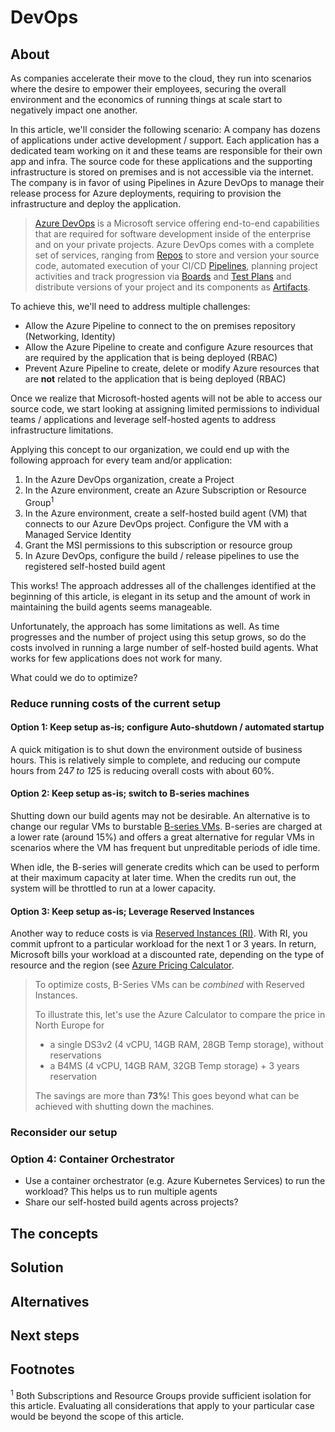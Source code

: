 # DevOps
## About
As companies accelerate their move to the cloud, they run into scenarios where the desire to empower their employees, securing the overall environment and the economics of running things at scale start to negatively impact one another. 

In this article, we'll consider the following scenario: A company has dozens of applications under active development / support. Each application has a dedicated team working on it and these teams are responsible for their own app and infra. The source code for these applications and the supporting infrastructure is stored on premises and is not accessible via the internet. The company is in favor of using Pipelines in Azure DevOps to manage their release process for Azure deployments, requiring to provision the infrastructure and deploy the application. 

>[Azure DevOps](https://docs.microsoft.com/en-us/azure/devops/user-guide/what-is-azure-devops?view=azure-devops) is a Microsoft service offering end-to-end capabilities that are required for software development inside of the enterprise and on your private projects. Azure DevOps comes with a complete set of services, ranging from [Repos](https://azure.microsoft.com/services/devops/repos/) to store and version your source code, automated execution of your CI/CD [Pipelines](https://azure.microsoft.com/services/devops/pipelines/), planning project activities and track progression via [Boards](https://azure.microsoft.com/services/devops/boards/) and [Test Plans](https://azure.microsoft.com/en-us/services/devops/test-plans/) and distribute versions of your project and its components as [Artifacts](https://azure.microsoft.com/en-us/services/devops/artifacts/). 


To achieve this, we'll need to address multiple challenges: 
- Allow the Azure Pipeline to connect to the on premises repository (Networking, Identity)
- Allow the Azure Pipeline to create and configure Azure resources that are required by the application that is being deployed (RBAC)
- Prevent Azure Pipeline to create, delete or modify Azure resources that are **not** related to the application that is being deployed (RBAC)

Once we realize that Microsoft-hosted agents will not be able to access our source code, we start looking at assigning limited permissions to individual teams / applications and leverage self-hosted agents to address infrastructure limitations. 

Applying this concept to our organization, we could end up with the following approach for every team and/or application: 
1) In the Azure DevOps organization, create a Project
2) In the Azure environment, create an Azure Subscription or Resource Group<sup>1</sup>
3) In the Azure environment, create a self-hosted build agent (VM) that connects to our Azure DevOps project. Configure the VM with a Managed Service Identity
4) Grant the MSI permissions to this subscription or resource group
5) In Azure DevOps, configure the build / release pipelines to use the registered self-hosted build agent

This works! The approach addresses all of the challenges identified at the beginning of this article, is elegant in its setup and the amount of work in maintaining the build agents seems manageable. 

Unfortunately, the approach has some limitations as well. As time progresses and the number of project using this setup grows, so do the costs involved in running a large number of self-hosted build agents. What works for few applications does not work for many. 

What could we do to optimize?

### Reduce running costs of the current setup
#### Option 1: Keep setup as-is; configure Auto-shutdown / automated startup
A quick mitigation is to shut down the environment outside of business hours. This is relatively simple to complete, and reducing our compute hours from 24*7 to 12*5 is reducing overall costs with about 60%.

#### Option 2: Keep setup as-is; switch to B-series machines
Shutting down our build agents may not be desirable. An alternative is to change our regular VMs to burstable [B-series VMs](https://azure.microsoft.com/nl-nl/blog/introducing-b-series-our-new-burstable-vm-size). B-series are charged at a lower rate (around 15%) and offers a great alternative for regular VMs in scenarios where the VM has frequent but unpreditable periods of idle time. 

When idle, the B-series will generate credits which can be used to perform at their maximum capacity at later time. When the credits run out, the system will be throttled to run at a lower capacity.

#### Option 3: Keep setup as-is; Leverage Reserved Instances
Another way to reduce costs is via [Reserved Instances (RI)](https://azure.microsoft.com/en-us/pricing/reserved-vm-instances/). With RI, you commit upfront to a particular workload for the next 1 or 3 years. In return, Microsoft bills your workload at a discounted rate, depending on the type of resource and the region (see [Azure Pricing Calculator](https://azure.microsoft.com/en-us/pricing/calculator/). 

> To optimize costs, B-Series VMs can be _combined_ with Reserved Instances. 
>
> To illustrate this, let's use the Azure Calculator to compare the price in North Europe for
> * a single DS3v2 (4 vCPU, 14GB RAM, 28GB Temp storage), without reservations 
> * a B4MS (4 vCPU, 14GB RAM, 32GB Temp storage) + 3 years reservation
>
> The savings are more than **73%**! This goes beyond what can be achieved with shutting down the machines.

### Reconsider our setup


### Option 4: Container Orchestrator


* Use a container orchestrator (e.g. Azure Kubernetes Services) to run the workload? This helps us to run multiple agents
* Share our self-hosted build agents across projects?

## The concepts

## Solution

## Alternatives

## Next steps

## Footnotes
<sup>1</sup> Both Subscriptions and Resource Groups provide sufficient isolation for this article. Evaluating all considerations that apply to your particular case would be beyond the scope of this article. 